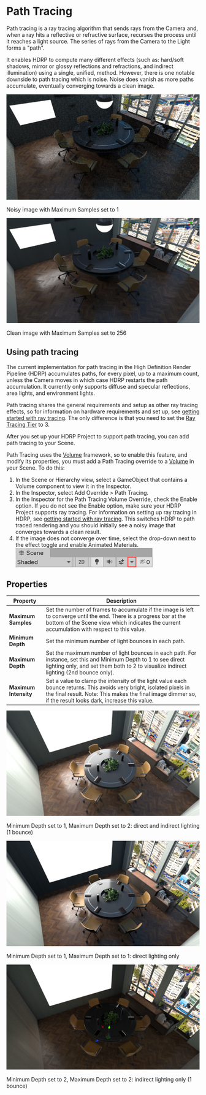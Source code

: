 # Path Tracing

Path tracing is a ray tracing algorithm that sends rays from the Camera and, when a ray hits a reflective or refractive surface, recurses the process until it reaches a light source. The series of rays from the Camera to the Light forms a "path".

It enables HDRP to compute many different effects (such as: hard/soft shadows, mirror or glossy reflections and refractions, and indirect illumination) using a single, unified, method. However, there is one notable downside to path tracing which is noise. Noise does vanish as more paths accumulate, eventually converging towards a clean image.

![](Images/RayTracingPathTracing1.png)

Noisy image with Maximum Samples set to 1

![](Images/RayTracingPathTracing2.png)

Clean image with Maximum Samples set to 256

## Using path tracing

The current implementation for path tracing in the High Definition Render Pipeline (HDRP) accumulates paths, for every pixel, up to a maximum count, unless the Camera moves in which case HDRP restarts the path accumulation. It currently only supports diffuse and specular reflections, area lights, and environment lights.

Path tracing shares the general requirements and setup as other ray tracing effects, so for information on hardware requirements and set up, see [getting started with ray tracing](Ray-Tracing-Getting-Started.html). The only difference is that you need to set the [Ray Tracing Tier](Ray-Tracing-Getting-Started.html#TierTable) to 3.

After you set up your HDRP Project to support path tracing, you can add path tracing to your Scene.

Path Tracing uses the [Volume](Volumes.html) framework, so to enable this feature, and modify its properties, you must add a Path Tracing override to a [Volume](Volumes.html) in your Scene. To do this:

1. In the Scene or Hierarchy view, select a GameObject that contains a Volume component to view it in the Inspector.
2. In the Inspector, select Add Override > Path Tracing.
3. In the Inspector for the Path Tracing Volume Override, check the Enable option. If you do not see the Enable option, make sure your HDRP Project supports ray tracing. For information on setting up ray tracing in HDRP, see [getting started with ray tracing](Ray-Tracing-Getting-Started.html). This switches HDRP to path traced rendering and you should initially see a noisy image that converges towards a clean result.
4. If the image does not converge over time, select the drop-down next to the effect toggle and enable Animated Materials.
   ![](Images/RayTracingPathTracing3.png)

## Properties

| Property              | Description                                                  |
| --------------------- | ------------------------------------------------------------ |
| **Maximum Samples**   | Set the number of frames to accumulate if the image is left to converge until the end. There is a progress bar at the bottom of the Scene view which indicates the current accumulation with respect to this value. |
| **Minimum Depth**     | Set the minimum number of light bounces in each path.        |
| **Maximum Depth**     | Set the maximum number of light bounces in each path. For instance, set this and Minimum Depth to 1 to see direct lighting only, and set them both to 2 to visualize indirect lighting (2nd bounce only). |
| **Maximum Intensity** | Set a value to clamp the intensity of the light value each bounce returns. This avoids very bright, isolated pixels in the final result. Note: This makes the final image dimmer so, if the result looks dark, increase this value. |

![](Images/RayTracingPathTracing4.png)

Minimum Depth set to 1, Maximum Depth set to 2: direct and indirect lighting (1 bounce)

![](Images/RayTracingPathTracing5.png)

Minimum Depth set to 1, Maximum Depth set to 1: direct lighting only

![](Images/RayTracingPathTracing6.png)

Minimum Depth set to 2, Maximum Depth set to 2: indirect lighting only (1 bounce)